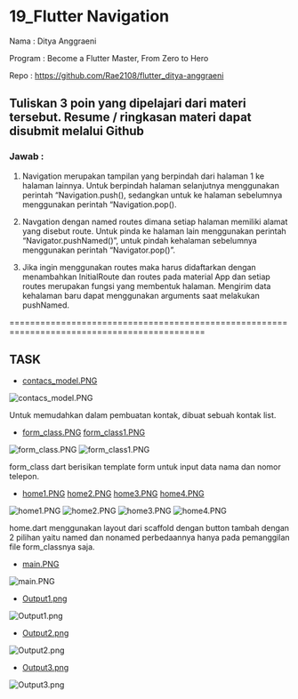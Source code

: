 # 19_Flutter Navigation

Nama : Ditya Anggraeni

Program : Become a Flutter Master, From Zero to Hero

Repo : https://github.com/Rae2108/flutter_ditya-anggraeni

## Tuliskan 3 poin yang dipelajari dari materi tersebut. Resume / ringkasan materi dapat disubmit melalui Github

### Jawab : 

1. Navigation merupakan tampilan yang berpindah dari halaman 1 ke halaman lainnya. Untuk berpindah halaman selanjutnya menggunakan perintah “Navigation.push(), sedangkan untuk ke halaman sebelumnya menggunakan perintah “Navigation.pop().

2. Navgation dengan named routes dimana setiap halaman memiliki alamat yang disebut route. Untuk pinda ke halaman lain menggunakan perintah “Navigator.pushNamed()”, untuk pindah kehalaman sebelumnya menggunakan perintah “Navigator.pop()”. 

3. Jika ingin menggunakan routes maka harus didaftarkan dengan menambahkan InitialRoute dan routes pada material App dan setiap routes merupakan fungsi yang membentuk halaman. Mengirim data kehalaman baru dapat menggunakan arguments saat melakukan pushNamed.

============================================================================================

## TASK

- [contacs_model.PNG](./Screenshots/contacs_model.PNG)

![contacs_model.PNG](./Screenshots/contacs_model.PNG)

Untuk memudahkan dalam pembuatan kontak, dibuat sebuah kontak list.

- [form_class.PNG](./Screenshots/form_class.PNG) [form_class1.PNG](./Screenshots/form_class1.PNG)

![form_class.PNG](./Screenshots/form_class.PNG) ![form_class1.PNG](./Screenshots/form_class1.PNG)

form_class dart berisikan template form untuk input data nama dan nomor telepon.

- [home1.PNG](./Screenshots/home1.PNG) [home2.PNG](./Screenshots/home2.PNG) [home3.PNG](./Screenshots/home3.PNG) [home4.PNG](./Screenshots/home4.PNG)

![home1.PNG](./Screenshots/home1.PNG) ![home2.PNG](./Screenshots/home2.PNG) ![home3.PNG](./Screenshots/home3.PNG) ![home4.PNG](./Screenshots/home4.PNG)

home.dart menggunakan layout dari scaffold dengan button tambah dengan 2 pilihan yaitu named dan nonamed perbedaannya hanya pada pemanggilan file form_classnya saja.

- [main.PNG](./Screenshots/main.PNG)

![main.PNG](./Screenshots/main.PNG)

- [Output1.png](./Screenshots/Output1.png)

![Output1.png](./Screenshots/Output1.png)

- [Output2.png](./Screenshots/Output2.png)

![Output2.png](./Screenshots/Output2.png)

- [Output3.png](./Screenshots/Output3.png)

![Output3.png](./Screenshots/Output3.png)